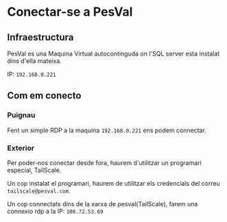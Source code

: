 # Conectar-se a PesVal

## Infraestructura

PesVal es una Maquina Virtual autocontinguda on l'SQL server esta instalat dins d'ella mateixa.

IP: `192.168.0.221`

## Com em conecto

### Puignau

Fent un simple RDP a la maquina `192.168.0.221` ens podem connectar.

### Exterior

Per poder-nos conectar desde fora, haurem d'utilitzar un programari especial, TailScale.

Un cop instalat el programari, haurem de utilitzar els credencials del correu `tailscale@pesval.com`.

Un cop connectats dins de la xarxa de pesval(TailScale), farem una connexio rdp a la IP: `100.72.53.69`
